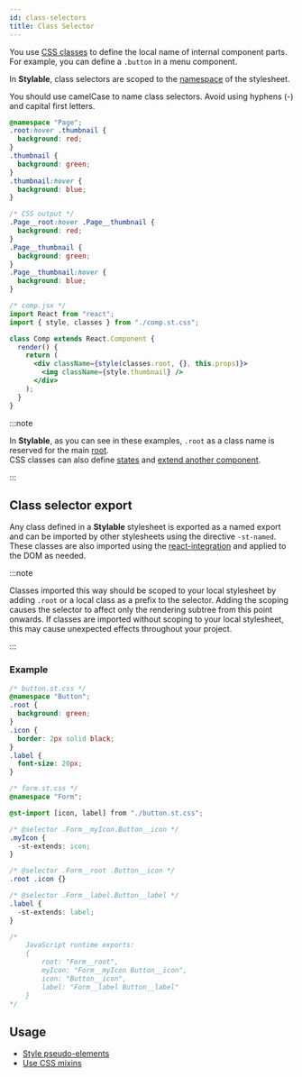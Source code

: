 ```yaml
---
id: class-selectors
title: Class Selector
---
```


You use [CSS classes](https://developer.mozilla.org/en-US/docs/Web/CSS/Class_selectors) to define the local name of internal component parts. For example, you can define a `.button` in a menu component.

In **Stylable**, class selectors are scoped to the [namespace](./namespace.md) of the stylesheet.

You should use camelCase to name class selectors. Avoid using hyphens (-) and capital first letters.

```css
@namespace "Page";
.root:hover .thumbnail {
  background: red;
}
.thumbnail {
  background: green;
}
.thumbnail:hover {
  background: blue;
}
```

```css
/* CSS output */
.Page__root:hover .Page__thumbnail {
  background: red;
}
.Page__thumbnail {
  background: green;
}
.Page__thumbnail:hover {
  background: blue;
}
```

```jsx
/* comp.jsx */
import React from "react";
import { style, classes } from "./comp.st.css";

class Comp extends React.Component {
  render() {
    return (
      <div className={style(classes.root, {}, this.props)}>
        <img className={style.thumbnail} />
      </div>
    );
  }
}
```

:::note

In **Stylable**, as you can see in these examples, `.root` as a class name is reserved for the main [root](./root.md).  
CSS classes can also define [states](./pseudo-classes) and [extend another component](./extend-stylesheet.md).

:::

## Class selector export

Any class defined in a **Stylable** stylesheet is exported as a named export and can be imported by other stylesheets using the directive `-st-named`. These classes are also imported using the [react-integration](../getting-started/react-integration.md) and applied to the DOM as needed.

:::note

Classes imported this way should be scoped to your local stylesheet by adding `.root` or a local class as a prefix to the selector. Adding the scoping causes the selector to affect only the rendering subtree from this point onwards. If classes are imported without scoping to your local stylesheet, this may cause unexpected effects throughout your project.

:::

### Example

```css
/* button.st.css */
@namespace "Button";
.root {
  background: green;
}
.icon {
  border: 2px solid black;
}
.label {
  font-size: 20px;
}
```

<!-- prettier-ignore-start -->
```css
/* form.st.css */
@namespace "Form";

@st-import [icon, label] from "./button.st.css";

/* @selector .Form__myIcon.Button__icon */
.myIcon {
  -st-extends: icon;
}

/* @selector .Form__root .Button__icon */
.root .icon {}

/* @selector .Form__label.Button__label */
.label {
  -st-extends: label;
}
```
<!-- prettier-ignore-end -->

```css
/* 
    JavaScript runtime exports:
    {
        root: "Form__root",
        myIcon: "Form__myIcon Button__icon",
        icon: "Button__icon",
        label: "Form__label Button__label"
    }
*/
```

## Usage

- [Style pseudo-elements](./pseudo-elements.md)
- [Use CSS mixins](./mixins.md)
